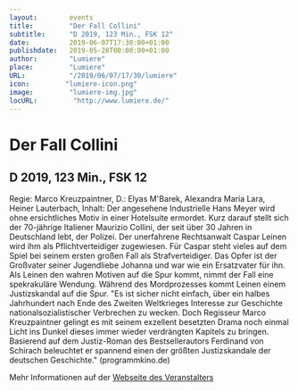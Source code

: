 ```yaml
---
layout:        events
title:         "Der Fall Collini"
subtitle:      "D 2019, 123 Min., FSK 12"
date:          2019-06-07T17:30:00+01:00
publishdate:   2019-05-28T00:00:00+01:00
author:        "Lumiere"
place:         "Lumiere"
URL:           "/2019/06/07/17/30/lumiere"
icon:         "lumiere-icon.png"
image:         "lumiere-img.jpg"
locURL:         "http://www.lumiere.de/"
---
```


Der Fall Collini
===========

D 2019, 123 Min., FSK 12
-----------

Regie: Marco Kreuzpaintner, D.: Elyas M'Barek, Alexandra Maria Lara, Heiner Lauterbach, Inhalt: Der angesehene Industrielle Hans Meyer wird ohne ersichtliches Motiv in einer Hotelsuite ermordet. Kurz darauf stellt sich der 70-jährige Italiener Maurizio Collini, der seit über 30 Jahren in Deutschland lebt, der Polizei. Der unerfahrene Rechtsanwalt Caspar Leinen wird ihm als Pflichtverteidiger zugewiesen. Für Caspar steht vieles auf dem Spiel bei seinem ersten großen Fall als Strafverteidiger. Das Opfer ist der Großvater seiner Jugendliebe Johanna und war wie ein Ersatzvater für ihn. Als Leinen den wahren Motiven auf die Spur kommt, nimmt der Fall eine spekrakuläre Wendung. Während  des Mordprozesses kommt Leinen einem Justizskandal auf die Spur. "Es ist sicher nicht einfach, über ein halbes Jahrhundert nach Ende des Zweiten Weltkrieges Interesse zur Geschichte nationalsozialistischer Verbrechen zu wecken. Doch Regisseur Marco Kreuzpaintner gelingt es mit seinem exzellent besetzten Drama noch einmal Licht ins Dunkel dieses immer wieder verdrängten Kapitels zu bringen. Basierend auf dem Justiz-Roman des Bestsellerautors Ferdinand von Schirach beleuchtet er spannend einen der größten Justizskandale der deutschen Geschichte." (programmkino.de)

Mehr Informationen auf der [Webseite des Veranstalters](http://www.lumiere.de/19/06/collini.htm)
